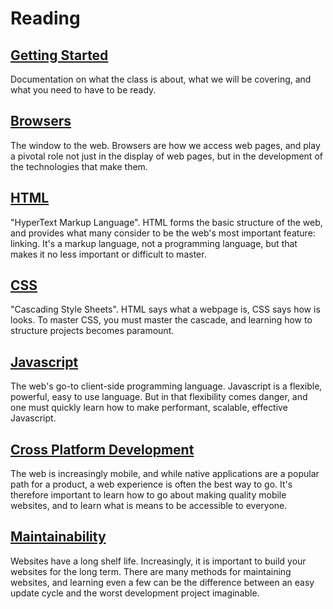 # Reading

## [Getting Started](getting-started/ "Getting Started")

Documentation on what the class is about, what we will be covering, and what you need to have to be ready.

## [Browsers](browsers/ "Browsers")

The window to the web. Browsers are how we access web pages, and play a pivotal role not just in the display of web pages, but in the development of the technologies that make them.

## [HTML](html/ "HTML")

"HyperText Markup Language". HTML forms the basic structure of the web, and provides what many consider to be the web's most important feature: linking. It's a markup language, not a programming language, but that makes it no less important or difficult to master.

## [CSS](css/ "CSS")

"Cascading Style Sheets". HTML says what a webpage is, CSS says how is looks. To master CSS, you must master the cascade, and learning how to structure projects becomes paramount.

## [Javascript](javascript/ "Javascript")

The web's go-to client-side programming language. Javascript is a flexible, powerful, easy to use language. But in that flexibility comes danger, and one must quickly learn how to make performant, scalable, effective Javascript.

## [Cross Platform Development](cross-platform/ "Cross Platform Development")

The web is increasingly mobile, and while native applications are a popular path for a product, a web experience is often the best way to go. It's therefore important to learn how to go about making quality mobile websites, and to learn what is means to be accessible to everyone.

## [Maintainability](maintainability/ "Maintainability")

Websites have a long shelf life. Increasingly, it is important to build your websites for the long term. There are many methods for maintaining websites, and learning even a few can be the difference between an easy update cycle and the worst development project imaginable.